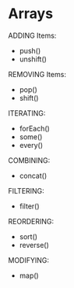 # Arrays

ADDING Items:<br>
- push()<br>
- unshift()

REMOVING Items:<br>
- pop()
- shift()

ITERATING:<br>
- forEach()
- some()
- every()

COMBINING:<br>
- concat()

FILTERING:<br>
- filter()

REORDERING:<br>
- sort()
- reverse()

MODIFYING:<br>
- map()
